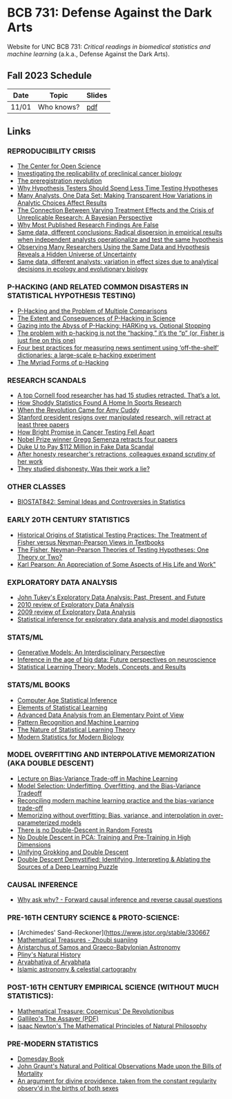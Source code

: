 # BCB 731: Defense Against the Dark Arts

Website for UNC BCB 731: *Critical readings in biomedical statistics and
machine learning* (a.k.a., Defense Against the Dark Arts). 

## Fall 2023 Schedule

| Date         | Topic         | Slides     |
|--------------|---------------|------------|
| 11/01        | Who knows?    | [pdf](https://github.com/iskandr/bcb731/blob/main/slides/1-Intro.pdf) |

## Links 

### REPRODUCIBILITY CRISIS
* [The Center for Open Science](https://www.cos.io/)
* [Investigating the replicability of preclinical cancer biology](https://elifesciences.org/articles/71601)
* [The preregistration revolution](https://www.pnas.org/doi/10.1073/pnas.1708274114)
* [Why Hypothesis Testers Should Spend Less Time Testing Hypotheses](https://journals.sagepub.com/doi/full/10.1177/1745691620966795)
* [Many Analysts, One Data Set: Making Transparent How Variations in Analytic Choices Affect Results](https://journals.sagepub.com/doi/10.1177/2515245917747646)
* [The Connection Between Varying Treatment Effects and the Crisis of Unreplicable Research: A Bayesian Perspective](https://journals.sagepub.com/doi/10.1177/0149206314525208)
* [Why Most Published Research Findings Are False](https://journals.plos.org/plosmedicine/article?id=10.1371/journal.pmed.0020124)
* [Same data, different conclusions: Radical dispersion in empirical results when independent analysts operationalize and test the same hypothesis](https://www.sciencedirect.com/science/article/pii/S0749597821000200)
* [Observing Many Researchers Using the Same Data and Hypothesis Reveals a Hidden Universe of Uncertainty](https://osf.io/preprints/metaarxiv/cd5j9/)
* [Same data, different analysts: variation in effect sizes due to analytical decisions in ecology and evolutionary biology](https://ecoevorxiv.org/repository/view/6000/)

### P-HACKING (AND RELATED COMMON DISASTERS IN STATISTICAL HYPOTHESIS TESTING)
* [P-Hacking and the Problem of Multiple Comparisons](https://info.umkc.edu/drbanderson/p-hacking-and-the-problem-of-multiple-comparisons/)
* [The Extent and Consequences of P-Hacking in Science](https://www.ncbi.nlm.nih.gov/pmc/articles/PMC4359000/)
* [Gazing into the Abyss of P-Hacking: HARKing vs. Optional Stopping](https://www.nicebread.de/harking-optionalstopping/)
* [The problem with p-hacking is not the “hacking,” it’s the “p” (or, Fisher is just fine on this one)](https://statmodeling.stat.columbia.edu/2021/09/30/the-problem-with-p-hacking-is-not-the-hacking-its-the-p/)
* [Four best practices for measuring news sentiment using ‘off-the-shelf’ dictionaries: a large-scale p-hacking experiment](https://www.aup-online.com/content/journals/10.5117/CCR2021.1.001.CHAN)
* [The Myriad Forms of p-Hacking](https://link.springer.com/chapter/10.1007/978-3-031-04968-2_5)

### RESEARCH SCANDALS
* [A top Cornell food researcher has had 15 studies retracted. That’s a lot.](https://www.vox.com/science-and-health/2018/9/19/17879102/brian-wansink-cornell-food-brand-lab-retractions-jama)
* [How Shoddy Statistics Found A Home In Sports Research](https://fivethirtyeight.com/features/how-shoddy-statistics-found-a-home-in-sports-research/)
* [When the Revolution Came for Amy Cuddy](https://www.nytimes.com/2017/10/18/magazine/when-the-revolution-came-for-amy-cuddy.html)
* [Stanford president resigns over manipulated research, will retract at least three papers](https://stanforddaily.com/2023/07/19/stanford-president-resigns-over-manipulated-research-will-retract-at-least-3-papers/)
* [How Bright Promise in Cancer Testing Fell Apart](https://www.nytimes.com/2011/07/08/health/research/08genes.html)
* [Nobel Prize winner Gregg Semenza retracts four papers](https://retractionwatch.com/2022/09/03/nobel-prize-winner-gregg-semenza-retracts-four-papers/)
* [Duke U to Pay $112 Million in Fake Data Scandal](https://www.voanews.com/a/duke-u-to-pay-112-million-in-fake-data-scandal/4848875.html)
* [After honesty researcher's retractions, colleagues expand scrutiny of her work](https://www.science.org/content/article/after-honesty-researcher-s-retractions-colleagues-expand-scrutiny-her-work)
* [They studied dishonesty. Was their work a lie?](https://www.newyorker.com/magazine/2023/10/09/they-studied-dishonesty-was-their-work-a-lie)

### OTHER CLASSES
* [BIOSTAT842: Seminal Ideas and Controversies in Statistics](https://sph.umich.edu/admissions/courses/course.php?courseID=BIOSTAT842)

### EARLY 20TH CENTURY STATISTICS
* [Historical Origins of Statistical Testing Practices: The Treatment of Fisher versus Neyman-Pearson Views in Textbooks](https://www.jstor.org/stable/20152384)
* [The Fisher, Neyman-Pearson Theories of Testing Hypotheses: One Theory or Two?](https://www.jstor.org/stable/2291263)
* [Karl Pearson: An Appreciation of Some Aspects of His Life and Work"](https://www.jstor.org/stable/pdf/2333951.pdf?refreqid=excelsior%3A975309660a70a47bc64346dc80e676bb&ab_segments=&origin=&initiator=&acceptTC=1)

### EXPLORATORY DATA ANALYSIS
* [John Tukey's Exploratory Data Analysis: Past, Present, and Future](https://apps.dtic.mil/sti/pdfs/ADA266775.pdf)
* [2010 review of Exploratory Data Analysis](https://www.sciencedirect.com/science/article/pii/B9780080448947013270)
* [2009 review of Exploratory Data Analysis](https://wires.onlinelibrary.wiley.com/doi/pdfdirect/10.1002/wics.2)
* [Statistical inference for exploratory data analysis and model diagnostics](https://royalsocietypublishing.org/doi/10.1098/rsta.2009.0120)

### STATS/ML
* [Generative Models: An Interdisciplinary Perspective](https://www.annualreviews.org/doi/abs/10.1146/annurev-statistics-033121-110134)
* [Inference in the age of big data: Future perspectives on neuroscience](https://www.sciencedirect.com/science/article/pii/S1053811917303816)
* [Statistical Learning Theory: Models, Concepts, and Results](https://browse.arxiv.org/pdf/0810.4752.pdf)

### STATS/ML BOOKS
* [Computer Age Statistical Inference](https://hastie.su.domains/CASI_files/PDF/casi.pdf)
* [Elements of Statistical Learning](https://hastie.su.domains/ElemStatLearn/printings/ESLII_print12_toc.pdf)
* [Advanced Data Analysis from an Elementary Point of View](https://www.stat.cmu.edu/~cshalizi/ADAfaEPoV/ADAfaEPoV.pdf)
* [Pattern Recognition and Machine Learning](https://www.cs.uoi.gr/~arly/courses/ml/tmp/Bishop_book.pdf)
* [The Nature of Statistical Learning Theory](https://statisticalsupportandresearch.files.wordpress.com/2017/05/vladimir-vapnik-the-nature-of-statistical-learning-springer-2010.pdf)
* [Modern Statistics for Modern Biology](https://www.huber.embl.de/msmb/)

### MODEL OVERFITTING AND INTERPOLATIVE MEMORIZATION (AKA DOUBLE DESCENT)
* [Lecture on Bias-Variance Trade-off in Machine Learning](https://www.cs.cornell.edu/courses/cs4780/2018fa/lectures/lecturenote12.html)
* [Model Selection: Underfitting, Overfitting, and the Bias-Variance Tradeoff](https://dustinstansbury.github.io/theclevermachine/bias-variance-tradeoff)
* [Reconciling modern machine learning practice and the bias-variance trade-off](https://browse.arxiv.org/pdf/1812.11118.pdf)
* [Memorizing without overfitting: Bias, variance, and interpolation in over-parameterized models](https://arxiv.org/abs/2010.13933)
* [There is no Double-Descent in Random Forests](https://arxiv.org/abs/2111.04409)
* [No Double Descent in PCA: Training and Pre-Training in High Dimensions](https://openreview.net/forum?id=ieWqvOiKgz2)
* [Unifying Grokking and Double Descent](https://arxiv.org/abs/2303.06173)
* [Double Descent Demystified: Identifying, Interpreting & Ablating the Sources of a Deep Learning Puzzle](https://arxiv.org/abs/2303.14151)
 
### CAUSAL INFERENCE
* [Why ask why? - Forward causal inference and reverse causal questions](http://www.stat.columbia.edu/~gelman/research/unpublished/reversecausal_13oct05.pdf)

### PRE-16TH CENTURY SCIENCE & PROTO-SCIENCE:
* [Archimedes' Sand-Reckoner](https://www.jstor.org/stable/330667
* [Mathematical Treasures - Zhoubi suanjing](https://maa.org/press/periodicals/convergence/mathematical-treasures-zhoubi-suanjing)
* [Aristarchus of Samos and Graeco-Babylonian Astronomy](https://grbs.library.duke.edu/index.php/grbs/article/view/11941)
* [Pliny's Natural History](https://en.wikisource.org/wiki/Natural_History_(Rackham,_Jones,_%26_Eichholz))
* [Aryabhatiya of Aryabhata](https://www.wilbourhall.org/pdfs/aryabhatiyaEnglish.pdf)
* [Islamic astronomy & celestial cartography](https://exhibits.stanford.edu/islamicworld/feature/mapping-the-heavens)

### POST-16TH CENTURY EMPIRICAL SCIENCE (WITHOUT MUCH STATISTICS):
* [Mathematical Treasure: Copernicus' De Revolutionibus](https://maa.org/press/periodicals/convergence/mathematical-treasure-copernicus-ide-revolutionibusi)
* [Gallileo's The Assayer (PDF)](https://web.stanford.edu/~jsabol/certainty/readings/Galileo-Assayer.pdf)
* [Isaac Newton's The Mathematical Principles of Natural Philosophy](https://17centurymaths.com/contents/newton/defs%20axioms.pdf)

### PRE-MODERN STATISTICS
* [Domesday Book](https://opendomesday.org/)
* [John Graunt's Natural and Political Observations Made upon the Bills of Mortality](https://en.wikisource.org/wiki/Natural_and_Political_Observations_Made_upon_the_Bills_of_Mortality_(Graunt_1676))
* [An argument for divine providence, taken from the constant regularity observ'd in the births of both sexes](https://royalsocietypublishing.org/doi/10.1098/rstl.1710.0011)
